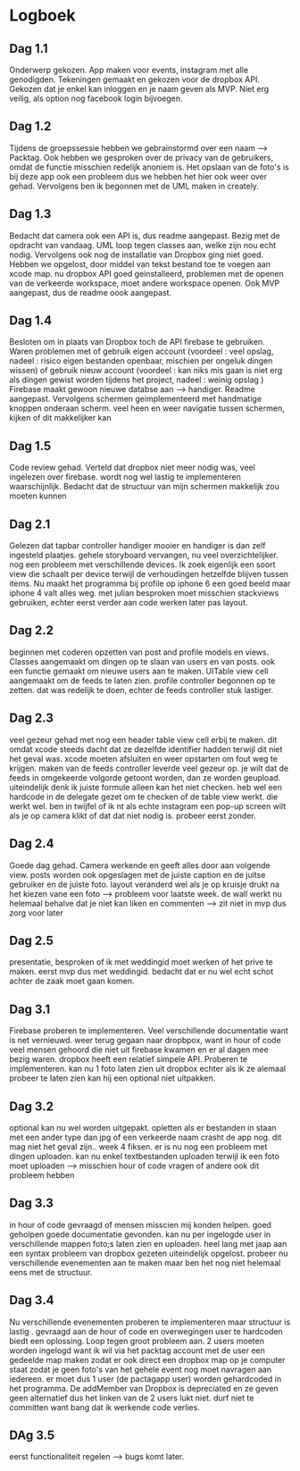 # Logboek
## Dag 1.1
Onderwerp gekozen. App maken voor events, instagram met alle genodigden. Tekeningen gemaakt en gekozen voor de dropbox API. Gekozen dat je enkel kan inloggen en je naam geven als MVP. Niet erg veilig, als option nog facebook login bijvoegen. 

## Dag 1.2
Tijdens de groepssessie hebben we gebrainstormd over een naam --> Packtag. Ook hebben we gesproken over de privacy van de gebruikers, omdat de functie misschien redelijk anoniem is. Het opslaan van de foto's is bij deze app ook een probleem dus we hebben het hier ook weer over gehad. Vervolgens ben ik begonnen met de UML maken in creately. 

## Dag 1.3
Bedacht dat camera ook een API is, dus readme aangepast. 
Bezig met de opdracht van vandaag. UML loop tegen classes aan, welke zijn nou echt nodig. Vervolgens ook nog de installatie van Dropbox ging niet goed. Hebben we opgelost, door middel van tekst bestand toe te voegen aan xcode map. nu dropbox API goed geinstalleerd, problemen met de openen van de verkeerde workspace, moet andere workspace openen. 
Ook MVP aangepast, dus de readme oook aangepast. 

## Dag 1.4
Besloten om in plaats van Dropbox toch de API firebase te gebruiken. Waren problemen met of gebruik eigen account (voordeel : veel opslag, nadeel : risico eigen bestanden openbaar, mischien per ongeluk dingen wissen) of gebruik nieuw account (voordeel : kan niks mis gaan is niet erg als dingen gewist worden tijdens het project, nadeel : weinig opslag ) Firebase maakt gewoon nieuwe databse aan --> handiger.  Readme aangepast. Vervolgens schermen geimplementeerd met handmatige knoppen onderaan scherm. veel heen en weer navigatie tussen schermen, kijken of dit makkelijker kan 

## Dag 1.5
Code review gehad. Verteld dat dropbox niet meer nodig was, veel ingelezen over firebase. wordt nog wel lastig te implementeren waarschijnlijk. Bedacht dat de structuur van mijn schermen makkelijk zou moeten kunnen

## Dag 2.1
Gelezen dat tapbar controller handiger mooier en handiger is dan zelf ingesteld plaatjes. gehele storyboard vervangen, nu veel overzichtelijker. nog een probleem met verschillende devices. Ik zoek eigenlijk een soort view die schaalt per device terwijl de verhoudingen hetzelfde blijven tussen items. Nu maakt het programma bij profile op iphone 6 een goed beeld maar iphone 4 valt alles weg. met julian besproken moet misschien stackviews gebruiken, echter eerst verder aan code werken later pas layout. 

## Dag 2.2
beginnen met coderen opzetten van post and profile models en views. Classes aangemaakt om dingen op te slaan van users en van posts. ook een functie gemaakt om nieuwe users aan te maken. UITable view cell aangemaakt om de feeds te laten zien. profile controller begonnen op te zetten. dat was redelijk te doen, echter de feeds controller stuk lastiger. 

## Dag 2.3
veel gezeur gehad met nog een header table view cell erbij te maken. dit omdat xcode steeds dacht dat ze dezelfde identifier hadden terwijl dit niet het geval was. xcode moeten afsluiten en weer opstarten om fout weg te krijgen. maken van de feeds controller leverde veel gezeur op. je wilt dat de feeds in omgekeerde volgorde getoont worden, dan ze worden geupload. uiteindelijk denk ik juiste formule alleen kan het niet checken. heb wel een hardcode in de delegate gezet om  te checken of de table view werkt. die werkt wel. ben in twijfel of ik nt als echte instagram een pop-up screen wilt als je op camera klikt of dat dat niet nodig is. 
probeer eerst zonder.

## Dag 2.4
Goede dag gehad. Camera werkende en geeft alles door aan volgende view. posts worden ook opgeslagen met de juiste caption en de juitse gebruiker en de juiste foto. layout veranderd wel als je op kruisje drukt na het kiezen vane een foto --> probleem voor laatste week. de wall werkt nu helemaal behalve dat je niet kan liken en commenten --> zit niet in mvp dus zorg voor later

## Dag 2.5 
presentatie, besproken of ik met weddingid moet werken of het prive te maken. eerst mvp dus met weddingid. bedacht dat er nu wel echt schot achter de zaak moet gaan komen. 

## Dag 3.1 
Firebase proberen te implementeren. Veel verschillende documentatie want is net vernieuwd. weer terug gegaan naar dropbpox, want in hour of code veel mensen gehoord die niet uit firebase kwamen en er al dagen mee bezig waren. dropbox heeft een relatief simpele API. Proberen te implementeren. kan nu 1 foto laten zien uit dropbox echter als ik ze alemaal probeer te laten zien kan hij een optional niet uitpakken.

## Dag 3.2 
optional kan nu wel worden uitgepakt. opletten als er bestanden in staan met een ander type dan jpg of een verkeerde naam crasht de app nog. dit mag niet het geval zijn.. week 4 fiksen. er is nu nog een probleem met dingen uploaden. kan nu enkel textbestanden uploaden terwijl ik een foto moet uploaden --> misschien hour of code vragen of andere ook dit probleem hebben

## Dag 3.3
in hour of code gevraagd of mensen misscien mij konden helpen. goed geholpen goede documentatie gevonden.
kan nu per ingelogde user in verschillende mappen foto;s laten zien en uploaden. heel lang met jaap aan een syntax probleem van dropbox gezeten uiteindelijk opgelost. probeer nu verschillende evenementen aan te maken maar ben het nog niet helemaal eens met de structuur.

## Dag 3.4
Nu verschillende evenementen proberen te implementeren maar structuur is lastig . gevraagd aan de hour of code en overwegingen user te hardcoden biedt een oplossing. 
Loop tegen groot probleem aan. 2 users moeten worden ingelogd want ik wil via het packtag account met de user een gedeelde map maken zodat er ook direct een dropbox map op je computer staat zodat je geen foto's van het gehele event nog moet navragen aan iedereen. er moet dus 1 user (de pactagapp user) worden gehardcoded in het programma. De addMember van Dropbox is depreciated en ze geven geen alternatief dus het linken van de 2 users lukt niet. durf niet te committen want bang dat ik werkende code verlies. 

## DAg 3.5 
eerst functionaliteit regelen --> bugs komt later. 
